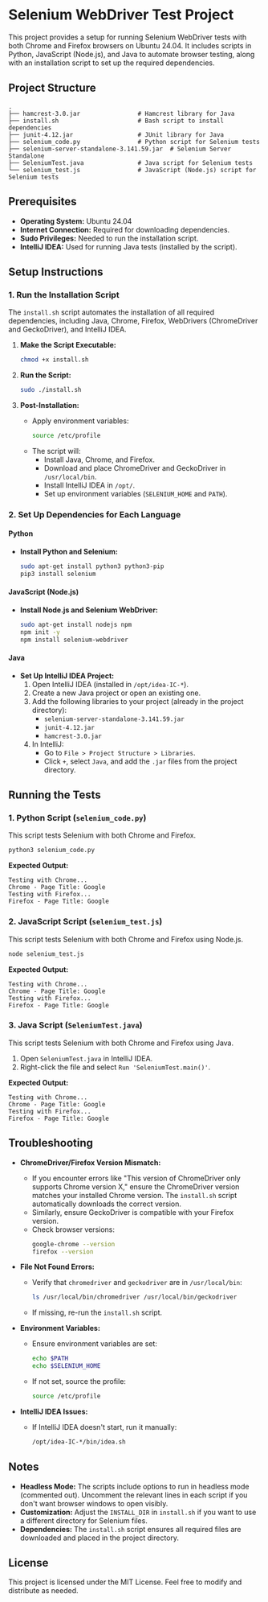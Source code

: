 # Selenium WebDriver Test Project

This project provides a setup for running Selenium WebDriver tests with both Chrome and Firefox browsers on Ubuntu 24.04. It includes scripts in Python, JavaScript (Node.js), and Java to automate browser testing, along with an installation script to set up the required dependencies.

## Project Structure

```
.
├── hamcrest-3.0.jar                # Hamcrest library for Java
├── install.sh                      # Bash script to install dependencies
├── junit-4.12.jar                  # JUnit library for Java
├── selenium_code.py                # Python script for Selenium tests
├── selenium-server-standalone-3.141.59.jar  # Selenium Server Standalone
├── SeleniumTest.java               # Java script for Selenium tests
└── selenium_test.js                # JavaScript (Node.js) script for Selenium tests
```

## Prerequisites

- **Operating System:** Ubuntu 24.04
- **Internet Connection:** Required for downloading dependencies.
- **Sudo Privileges:** Needed to run the installation script.
- **IntelliJ IDEA:** Used for running Java tests (installed by the script).

## Setup Instructions

### 1. Run the Installation Script

The `install.sh` script automates the installation of all required dependencies, including Java, Chrome, Firefox, WebDrivers (ChromeDriver and GeckoDriver), and IntelliJ IDEA.

1. **Make the Script Executable:**
   ```bash
   chmod +x install.sh
   ```

2. **Run the Script:**
   ```bash
   sudo ./install.sh
   ```

3. **Post-Installation:**
   - Apply environment variables:
     ```bash
     source /etc/profile
     ```
   - The script will:
     - Install Java, Chrome, and Firefox.
     - Download and place ChromeDriver and GeckoDriver in `/usr/local/bin`.
     - Install IntelliJ IDEA in `/opt/`.
     - Set up environment variables (`SELENIUM_HOME` and `PATH`).

### 2. Set Up Dependencies for Each Language

#### Python
- **Install Python and Selenium:**
  ```bash
  sudo apt-get install python3 python3-pip
  pip3 install selenium
  ```

#### JavaScript (Node.js)
- **Install Node.js and Selenium WebDriver:**
  ```bash
  sudo apt-get install nodejs npm
  npm init -y
  npm install selenium-webdriver
  ```

#### Java
- **Set Up IntelliJ IDEA Project:**
  1. Open IntelliJ IDEA (installed in `/opt/idea-IC-*`).
  2. Create a new Java project or open an existing one.
  3. Add the following libraries to your project (already in the project directory):
     - `selenium-server-standalone-3.141.59.jar`
     - `junit-4.12.jar`
     - `hamcrest-3.0.jar`
  4. In IntelliJ:
     - Go to `File > Project Structure > Libraries`.
     - Click `+`, select `Java`, and add the `.jar` files from the project directory.

## Running the Tests

### 1. Python Script (`selenium_code.py`)

This script tests Selenium with both Chrome and Firefox.

```bash
python3 selenium_code.py
```

**Expected Output:**
```
Testing with Chrome...
Chrome - Page Title: Google
Testing with Firefox...
Firefox - Page Title: Google
```

### 2. JavaScript Script (`selenium_test.js`)

This script tests Selenium with both Chrome and Firefox using Node.js.

```bash
node selenium_test.js
```

**Expected Output:**
```
Testing with Chrome...
Chrome - Page Title: Google
Testing with Firefox...
Firefox - Page Title: Google
```

### 3. Java Script (`SeleniumTest.java`)

This script tests Selenium with both Chrome and Firefox using Java.

1. Open `SeleniumTest.java` in IntelliJ IDEA.
2. Right-click the file and select `Run 'SeleniumTest.main()'`.

**Expected Output:**
```
Testing with Chrome...
Chrome - Page Title: Google
Testing with Firefox...
Firefox - Page Title: Google
```

## Troubleshooting

- **ChromeDriver/Firefox Version Mismatch:**
  - If you encounter errors like "This version of ChromeDriver only supports Chrome version X," ensure the ChromeDriver version matches your installed Chrome version. The `install.sh` script automatically downloads the correct version.
  - Similarly, ensure GeckoDriver is compatible with your Firefox version.
  - Check browser versions:
    ```bash
    google-chrome --version
    firefox --version
    ```

- **File Not Found Errors:**
  - Verify that `chromedriver` and `geckodriver` are in `/usr/local/bin`:
    ```bash
    ls /usr/local/bin/chromedriver /usr/local/bin/geckodriver
    ```
  - If missing, re-run the `install.sh` script.

- **Environment Variables:**
  - Ensure environment variables are set:
    ```bash
    echo $PATH
    echo $SELENIUM_HOME
    ```
  - If not set, source the profile:
    ```bash
    source /etc/profile
    ```

- **IntelliJ IDEA Issues:**
  - If IntelliJ IDEA doesn't start, run it manually:
    ```bash
    /opt/idea-IC-*/bin/idea.sh
    ```

## Notes

- **Headless Mode:** The scripts include options to run in headless mode (commented out). Uncomment the relevant lines in each script if you don't want browser windows to open visibly.
- **Customization:** Adjust the `INSTALL_DIR` in `install.sh` if you want to use a different directory for Selenium files.
- **Dependencies:** The `install.sh` script ensures all required files are downloaded and placed in the project directory.

## License

This project is licensed under the MIT License. Feel free to modify and distribute as needed.

